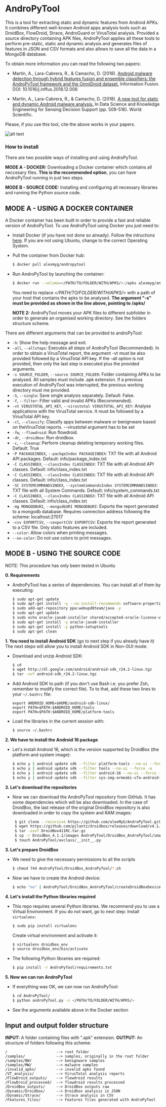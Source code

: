 # AndroPyTool

This is a tool for extracting static and dynamic features from Android APKs. It combines different well-known Android apps analysis tools such as DroidBox, FlowDroid, Strace, AndroGuard or VirusTotal analysis. Provided a source directory containing APK files, AndroPyTool applies all these tools to perform pre-static, static and dynamic analysis and generates files of features in JSON and CSV formats and also allows to save all the data in a MongoDB database.

To obtain more information you can read the following two papers:

- Martín, A., Lara-Cabrera, R., & Camacho, D. (2018). [Android malware detection through hybrid features fusion and ensemble classifiers: the AndroPyTool framework and the OmniDroid dataset.](https://www.researchgate.net/publication/329745168_Android_malware_detection_through_hybrid_features_fusion_and_ensemble_classifiers_the_AndroPyTool_framework_and_the_OmniDroid_dataset?_sg=YV6P1W_i0faZ9O-N9ZX304ZuP75Je8qHk5jvYW3jT-kEFaaY1uN9IkeIWRItR8eCgTAWp28TZqGngLStCSjUge2E6RkQ1cbejyPVMqlN.pDLH4lsRw1zTXkacv0O9DQH1k99crDqqV-qmERjUZH6bSMvQR9kGZekM-lFpDeH0n4zVwUF8oNkN819nQeo70w) Information Fusion. DOI: 10.1016/j.inffus.2018.12.006

- Martín, A., Lara-Cabrera, R., & Camacho, D. (2018). [A new tool for static and dynamic Android malware analysis.](https://www.researchgate.net/publication/326717726_A_new_tool_for_static_and_dynamic_Android_malware_analysis?_sg=WwRuFx8WLxsh3FenraVpg5RM-Zhhl9UI-AW2mjDUutM2khyHoJSyjQT9xPxL8sapMGs61NrPt7msKZHac_-I686DJkK0tfEZXGunKJHl.iOVVyaQ7BRuy1Uk1vk2KbcpIZmFBUee_2DMX9-7WedzWpw4GHAsTcGPB6AGdWE0eMnjqaRn2ukj6mD3cAL3vHA) In Data Science and Knowledge Engineering for Sensing Decision Support (pp. 509-516). World Scientific.

Please, if you use this tool, cite the above works in your papers.

![alt text](https://raw.githubusercontent.com/alexMyG/AndroPyTool/master/AndroPyTool.png)

### How to install

There are two possible ways of installing and using AndroPyTool.

**MODE A - DOCKER:** Downloading a Docker container which contains all neccesary files. **This is the recommended option**, you can have AndroPyTool running in just two steps.

**MODE B - SOURCE CODE:** Installing and configuring all necessary libraries and running the Python source code.

## MODE A - USING A DOCKER CONTAINER

A Docker container has been built in order to provide a fast and reliable version of AndroPyTool. To use AndroPyTool using Docker you just need to:
- Install Docker (if you have not done so already). Follow the intructions [here](https://docs.docker.com/engine/installation/linux/docker-ce/ubuntu/#set-up-the-repository). If you are not using Ubuntu, change to the correct Operating System.

- Pull the container from Docker hub:
    ```sh
    $ docker pull alexmyg/andropytool
    ```
- Run AndroPyTool by launching the container:
    ```sh
    $ docker run --volume=</PATH/TO/FOLDER/WITH/APKS/>:/apks alexmyg/andropytool -s /apks/ <ARGUMENTS>
    ```
    You need to replace *</PATH/TO/FOLDER/WITH/APKS/>* with a path of your host that contains the apks to be analysed. **The argument "-s" must be provided as shown in the line above, pointing to /apks/**

    **NOTE 2:** AndroPyTool moves your APK files to different subfolder in order to generate an organised working directory. See the folders structure scheme.


There are different arguments that can be provided to androPyTool:

* `-h`: Show the help message and exit.
* `-all`, `--allsteps`: Executes all steps of AndroPyTool (Recommended). In order to obtain a VirusTotal report, the argument -vt must be also provided followed by a VirusTotal API key. If the -all option is not provided, then only the last step is executed plus the provided arguments.
* `-s SOURCE_FOLDER`, `--source SOURCE_FOLDER`: Folder containing APKs to be analysed. All samples must include .apk extension. If a previous execution of AndroPyTool was interrupted, the previous working directory must me provided.
* `-S`, `--single`: Save single analysis separately. Default: False.
* `-f`, `--filter`: Filter valid and invalid APKs (Recommended).
* `-vt VIRUSTOTAL_API_KEY`, `--virustotal VIRUSTOTAL_API_KEY`: Analyse applications with the VirusTotal service. It must be followed by a VirusTotal API key.
* `-cl`, `--classify`: Classify apps between malware or benignware based on theVirusTotal reports. --virustotal argument has to be set
* `-fw`, `--flowdroid`: Run flowdroid.
* `-dr`, `--droidbox`: Run droidbox.
* `-c`, `--cleanup`: Perform cleanup deleting temporary working files. Default: True
* `-P PACKAGEINDEX`, `--packgeIndex PACKAGEINDEX`: TXT file with all Android API packages. Default: info/package_index.txt
* `-C CLASSINDEX`, `--classIndex CLASSINDEX`: TXT file with all Android API classes. Default: info/class_index.txt
* `-C CLASSINDEX`, `--classIndex CLASSINDEX`: TXT file with all Android API classes. Default: info/class_index.txt
* `-SC SYSTEMCOMMANDSINDEX`, `--systemCommandsIndex SYSTEMCOMMANDSINDEX`: TXT file with all System Commands. Default: info/system_commands.txt
* `-C CLASSINDEX`, `--classIndex CLASSINDEX`: TXT file with all Android API classes. Default: info/class_index.txt
* `-mg MONGODBURI`, `--mongodbURI MONGODBURI`: Exports the report generated to a mongodb database. Requires connection address following the scheme: localhost:27017
* `-csv EXPORTCSV`, `--cexportCSV EXPORTCSV`: Exports the report generated to a CSV file. Only static features are included.
* `--color`: Allow colors when printing messages.
* `--no-color`: Do not use colors to print messages.


## MODE B - USING THE SOURCE CODE
NOTE: This procedure has only been tested in Ubuntu

**0. Requirements**
- AndroPyTool has a series of dependencies. You can install all of them by executing:
    ```sh
    $ sudo apt-get update
    $ sudo apt-get install -y --no-install-recommends software-properties-common wget git lib32gcc1 lib32ncurses5 lib32stdc++6 lib32z1 libc6-i386 libgl1-mesa-dev python-pip python-dev gcc python-tk curl
    $ sudo add-apt-repository ppa:webupd8team/java -y
    $ sudo apt-get update
    $ sudo echo oracle-java8-installer shared/accepted-oracle-license-v1-1 select true | sudo /usr/bin/debconf-set-selections
    $ sudo apt-get install -y oracle-java8-installer
    $ sudo apt-get install -y python-setuptools
    $ sudo apt-get clean
    ```

**1. You need to install Android SDK** (go to next step if you already have it)
The next steps will allow you to install Android SDK in Non-GUI mode:
- Download and unzip Android SDK:
    ```sh
    $ cd
    $ wget http://dl.google.com/android/android-sdk_r24.2-linux.tgz
    $ tar -xvf android-sdk_r24.2-linux.tgz
    ```

- Add Android SDK to path (if you don't use Bash i.e. you prefer Zsh, remember to modify the correct file). To to that, add these two lines to your `~/.bashrc` file:
    ```
    export ANDROID_HOME=$HOME/android-sdk-linux/
    export PATH=$PATH:$ANDROID_HOME/tools
    export PATH=$PATH:$ANDROID_HOME/platform-tools
    ```
- Load the libraries in the current session with:

    ```sh
    $ source ~/.bashrc
    ```
**2. We have to install the Android 16 package**
- Let's install Android 16, which is the version supported by DroidBox (the platform and system image):

    ```sh
    $ echo y | android update sdk --filter platform-tools --no-ui --force -a
    $ echo y | android update sdk --filter tools --no-ui --force -a
    $ echo y | android update sdk --filter android-16 --no-ui --force -a
    $ echo y | android update sdk --filter sys-img-armeabi-v7a-android-16 --no-ui -a
    ```
**3. Let's download the repositories**
- Now we can download the AndroPyTool repository from GitHub. It has some dependencies which will be also downloaded. In the case of DroidBox, the last release of the original DroidBox repository is also downloaded in order to copy the system and RAM images:
   ```sh
    $ git clone --recursive https://github.com/alexMyG/AndroPyTool.git
    $ wget https://github.com/pjlantz/droidbox/releases/download/v4.1.1/DroidBox411RC.tar.gz
    $ tar -zxvf DroidBox411RC.tar.gz
    $ cp -r DroidBox_4.1.1/images AndroPyTool/DroidBox_AndroPyTool/images
    $ touch AndroPyTool/avclass/__init__.py
    ```

**3. Let's prepare DroidBox**

- We need to give the necessary permissions to all the scripts
    ```sh
    $ chmod 744 AndroPyTool/DroidBox_AndroPyTool/*.sh
    ```
- Now we have to create the Android device:
    ```sh
    $ echo "no" | AndroPyTool/DroidBox_AndroPyTool/createDroidBoxDevice.sh
    ```

**4. Let's install the Python libraries required**

- This repo requires several Python libraries. We recommend you to use a Virtual Environment. If you do not want, go to next step:
    Install `virtualenv`:
    ```sh
    $ sudo pip install virtualenv
    ```
    Create virtual environment and activate it:
    ```sh
    $ virtualenv droidbox_env
    $ source droidbox_env/bin/activate
    ```
- The following Python libraries are required:
    ```sh
    $ pip install -r AndroPyTool/requirements.txt
    ```
**5. Now we can run AndroPyTool**
- If everything was OK, we can now run AndroPyTool:
    ```sh
    $ cd AndroPyTool/
    $ python androPyTool.py -s </PATH/TO/FOLDER/WITH/APKS/>
    ```
- See the arguments available above in the Docker section


## Input and output folder structure

**INPUT:** A folder containing files with ".apk" extension.
**OUTPUT:** An structure of folders following this scheme:

    /                      --> root folder
    /samples/              --> samples, originally in the root folder
    /samples/BW/           --> benignware samples
    /samples/MW/           --> malware samples
    /invalid_apks/         --> invalid apks found
    /VT_analysis/          --> VirusTotal analysis reports
    /FlowDroid_outputs/    --> flowdroid results
    /FlowDroid_processed/  --> flowdroid results processed
    /DroidBox_outputs/     --> DroidBox outputs raw
    /Dynamic/Droidbox/     --> Droidbox analysis in JSON
    /Dynamic/Strace/       --> Strace analysis in CSV
    /Features_files/       --> Features files generated with AndroPyTool
